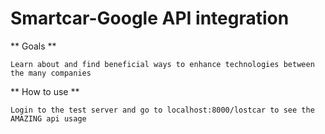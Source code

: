 # Smartcar-Google API integration

** Goals **

	Learn about and find beneficial ways to enhance technologies between the many companies

** How to use **

	Login to the test server and go to localhost:8000/lostcar to see the AMAZING api usage

